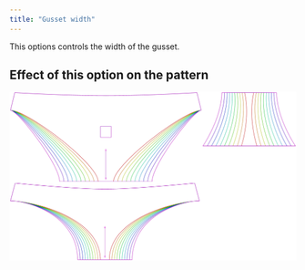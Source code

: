 ```yaml
---
title: "Gusset width"
---
```


This options controls the width of the gusset.



## Effect of this option on the pattern
![This image shows the effect of this option by superimposing several variants that have a different value for this option](unice_gussetwidth_sample.svg "Effect of this option on the pattern")

